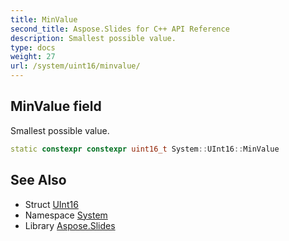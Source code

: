 ```yaml
---
title: MinValue
second_title: Aspose.Slides for C++ API Reference
description: Smallest possible value.
type: docs
weight: 27
url: /system/uint16/minvalue/
---
```

## MinValue field


Smallest possible value.

```cpp
static constexpr constexpr uint16_t System::UInt16::MinValue
```

## See Also

* Struct [UInt16](../)
* Namespace [System](../../)
* Library [Aspose.Slides](../../../)